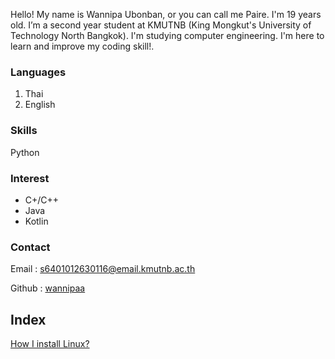 Hello! My name is Wannipa Ubonban, or you can call me Paire. I'm 19 years old. I’m a second year student at KMUTNB (King Mongkut's University of Technology North Bangkok). I'm studying computer engineering. I'm here to learn and improve my coding skill!. 

### Languages
1. Thai
2. English

### Skills
Python

### Interest
* C+/C++
* Java
* Kotlin

### Contact

Email : s6401012630116@email.kmutnb.ac.th

Github : [wannipaa](https://wannipaa.github.io)

## Index
[How I install Linux?](Linuxpage.md)
